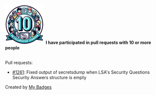 <img src="https://github.com/my-badges/my-badges/blob/master/badges/pr-collaboration/pr-collaboration-10.png?raw=true" alt="I have participated in pull requests with 10 or more people" title="I have participated in pull requests with 10 or more people" width="128">
<strong>I have participated in pull requests with 10 or more people</strong>
<br><br>

Pull requests:

- <a href="https://github.com/fortra/impacket/pull/1261">#1261</a>: Fixed output of secretsdump when LSA's Security Questions Security Answers structure is empty


Created by <a href="https://github.com/my-badges/my-badges">My Badges</a>